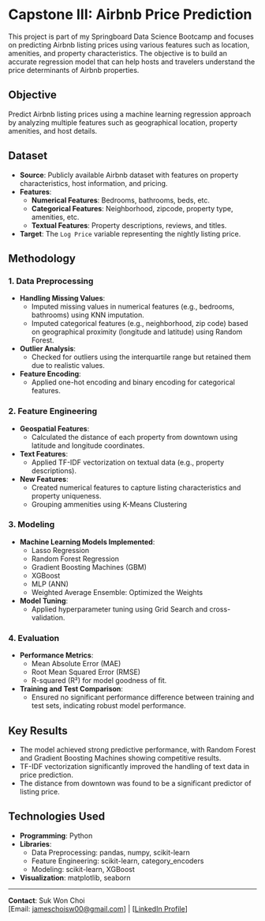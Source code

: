 # Capstone III: Airbnb Price Prediction

This project is part of my Springboard Data Science Bootcamp and focuses on predicting Airbnb listing prices using various features such as location, amenities, and property characteristics. The objective is to build an accurate regression model that can help hosts and travelers understand the price determinants of Airbnb properties.

## Objective
Predict Airbnb listing prices using a machine learning regression approach by analyzing multiple features such as geographical location, property amenities, and host details.

## Dataset
- **Source**: Publicly available Airbnb dataset with features on property characteristics, host information, and pricing.
- **Features**:
  - **Numerical Features**: Bedrooms, bathrooms, beds, etc.
  - **Categorical Features**: Neighborhood, zipcode, property type, amenities, etc.
  - **Textual Features**: Property descriptions, reviews, and titles.
- **Target**: The `Log Price` variable representing the nightly listing price.

## Methodology
### 1. **Data Preprocessing**
- **Handling Missing Values**:
  - Imputed missing values in numerical features (e.g., bedrooms, bathrooms) using KNN imputation.
  - Imputed categorical features (e.g., neighborhood, zip code) based on geographical proximity (longitude and latitude) using Random Forest.
- **Outlier Analysis**:
  - Checked for outliers using the interquartile range but retained them due to realistic values.
- **Feature Encoding**:
  - Applied one-hot encoding and binary encoding for categorical features.

### 2. **Feature Engineering**
- **Geospatial Features**:
  - Calculated the distance of each property from downtown using latitude and longitude coordinates.
- **Text Features**:
  - Applied TF-IDF vectorization on textual data (e.g., property descriptions).
- **New Features**:
  - Created numerical features to capture listing characteristics and property uniqueness.
  - Grouping ammenities using K-Means Clustering

### 3. **Modeling**
- **Machine Learning Models Implemented**:
  - Lasso Regression
  - Random Forest Regression
  - Gradient Boosting Machines (GBM)
  - XGBoost
  - MLP (ANN)
  - Weighted Average Ensemble: Optimized the Weights
- **Model Tuning**:
  - Applied hyperparameter tuning using Grid Search and cross-validation.

### 4. **Evaluation**
- **Performance Metrics**:
  - Mean Absolute Error (MAE)
  - Root Mean Squared Error (RMSE)
  - R-squared (R²) for model goodness of fit.
- **Training and Test Comparison**:
  - Ensured no significant performance difference between training and test sets, indicating robust model performance.

## Key Results
- The model achieved strong predictive performance, with Random Forest and Gradient Boosting Machines showing competitive results.
- TF-IDF vectorization significantly improved the handling of text data in price prediction.
- The distance from downtown was found to be a significant predictor of listing price.

## Technologies Used
- **Programming**: Python
- **Libraries**:
  - Data Preprocessing: pandas, numpy, scikit-learn
  - Feature Engineering: scikit-learn, category_encoders
  - Modeling: scikit-learn, XGBoost
- **Visualization**: matplotlib, seaborn

---

**Contact**: Suk Won Choi  
[Email: jameschoisw00@gmail.com] | [[LinkedIn Profile](https://www.linkedin.com/in/james-sukwon-choi/)]
